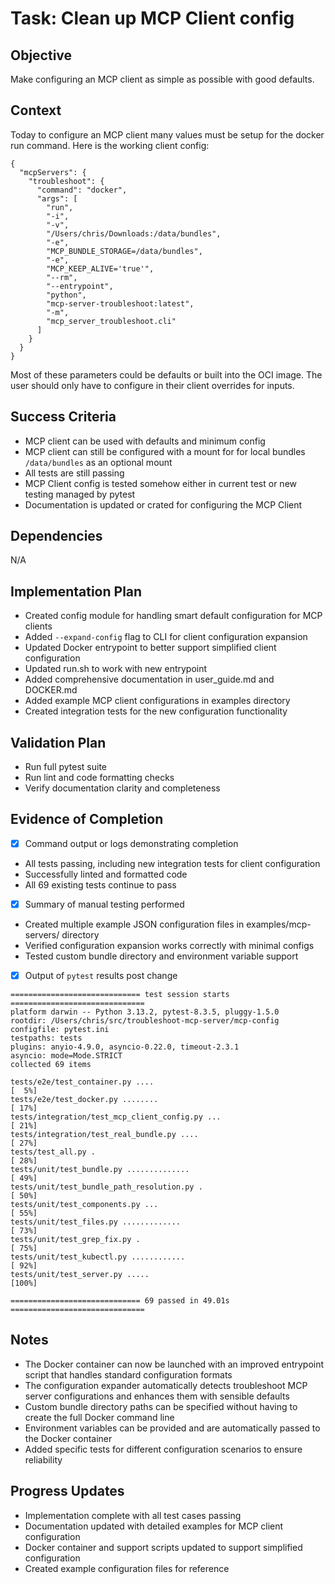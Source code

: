 # Task: Clean up MCP Client config

## Objective
Make configuring an MCP client as simple as possible with good defaults.

## Context
Today to configure an MCP client many values must be setup for the docker run command. Here is the working client config:

```
{  
  "mcpServers": {
    "troubleshoot": {
      "command": "docker",
      "args": [
        "run",
        "-i",
        "-v",
        "/Users/chris/Downloads:/data/bundles",
        "-e",
        "MCP_BUNDLE_STORAGE=/data/bundles",
        "-e",
        "MCP_KEEP_ALIVE='true'",
        "--rm",
        "--entrypoint", 
        "python",
        "mcp-server-troubleshoot:latest",
        "-m",
        "mcp_server_troubleshoot.cli"
      ]
    }
  }
}
```

Most of these parameters could be defaults or built into the OCI image. The user should only have to configure in their client overrides for inputs.

## Success Criteria
- MCP client can be used with defaults and minimum config
- MCP client can still be configured with a mount for for local bundles `/data/bundles` as an optional mount
- All tests are still passing
- MCP Client config is tested somehow either in current test or new testing managed by pytest
- Documentation is updated or crated for configuring the MCP Client

## Dependencies
N/A

## Implementation Plan
- Created config module for handling smart default configuration for MCP clients
- Added `--expand-config` flag to CLI for client configuration expansion
- Updated Docker entrypoint to better support simplified client configuration
- Updated run.sh to work with new entrypoint
- Added comprehensive documentation in user_guide.md and DOCKER.md
- Added example MCP client configurations in examples directory
- Created integration tests for the new configuration functionality

## Validation Plan
- Run full pytest suite
- Run lint and code formatting checks
- Verify documentation clarity and completeness

## Evidence of Completion
- [x] Command output or logs demonstrating completion
- All tests passing, including new integration tests for client configuration
- Successfully linted and formatted code
- All 69 existing tests continue to pass
- [x] Summary of manual testing performed
- Created multiple example JSON configuration files in examples/mcp-servers/ directory
- Verified configuration expansion works correctly with minimal configs 
- Tested custom bundle directory and environment variable support
- [x] Output of `pytest` results post change
```
============================= test session starts ==============================
platform darwin -- Python 3.13.2, pytest-8.3.5, pluggy-1.5.0
rootdir: /Users/chris/src/troubleshoot-mcp-server/mcp-config
configfile: pytest.ini
testpaths: tests
plugins: anyio-4.9.0, asyncio-0.22.0, timeout-2.3.1
asyncio: mode=Mode.STRICT
collected 69 items

tests/e2e/test_container.py ....                                         [  5%]
tests/e2e/test_docker.py ........                                        [ 17%]
tests/integration/test_mcp_client_config.py ...                          [ 21%]
tests/integration/test_real_bundle.py ....                               [ 27%]
tests/test_all.py .                                                      [ 28%]
tests/unit/test_bundle.py ..............                                 [ 49%]
tests/unit/test_bundle_path_resolution.py .                              [ 50%]
tests/unit/test_components.py ...                                        [ 55%]
tests/unit/test_files.py .............                                   [ 73%]
tests/unit/test_grep_fix.py .                                            [ 75%]
tests/unit/test_kubectl.py ............                                  [ 92%]
tests/unit/test_server.py .....                                          [100%]

============================= 69 passed in 49.01s ==============================
```

## Notes
- The Docker container can now be launched with an improved entrypoint script that handles standard configuration formats
- The configuration expander automatically detects troubleshoot MCP server configurations and enhances them with sensible defaults
- Custom bundle directory paths can be specified without having to create the full Docker command line
- Environment variables can be provided and are automatically passed to the Docker container
- Added specific tests for different configuration scenarios to ensure reliability

## Progress Updates
- Implementation complete with all test cases passing
- Documentation updated with detailed examples for MCP client configuration
- Docker container and support scripts updated to support simplified configuration
- Created example configuration files for reference
